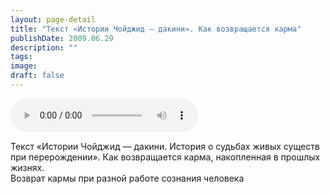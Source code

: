 ```yaml
---
layout: page-detail
title: "Текст «Истории Чойджид — дакини». Как возвращается карма"
publishDate: 2009.06.29
description: ""
tags:
image:
draft: false
---
```


<audio title="2009.06.29 - Текст «Истории Чойджид — дакини». Как возвращается карма.mp3" src="/upload/iblock/6d4/6d4af72824955022b962f591a9df3fa0.mp3" controls=""></audio>

 Текст «Истории Чойджид — дакини. История о судьбах живых существ  
 при перерождении». Как возвращается карма, накопленная в прошлых жизнях.  
 Возврат кармы при разной работе сознания человека   

  
